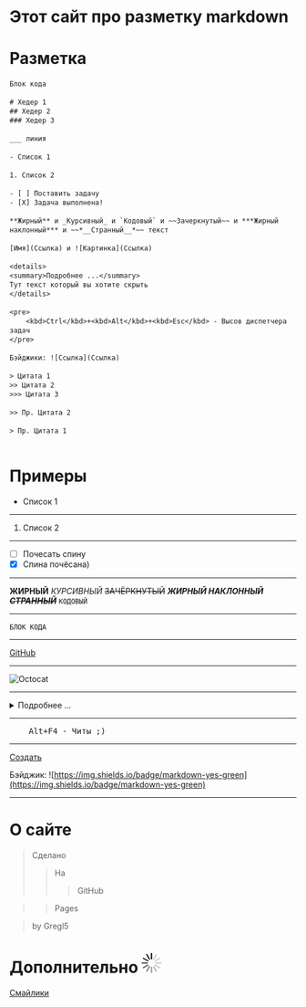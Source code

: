 # Этот сайт про разметку markdown

# Разметка

```Разметка
Блок кода

# Хедер 1
## Хедер 2
### Хедер 3

___ линия

- Список 1

1. Список 2

- [ ] Поставить задачу
- [X] Задача выполнена!

**Жирный** и _Курсивный_ и `Кодовый` и ~~Зачеркнутый~~ и ***Жирный наклонный*** и ~~*__Странный__*~~ текст

[Имя](Ссылка) и ![Картинка](Ссылка)

<details>
<summary>Подробнее ...</summary>
Тут текст который вы хотите скрыть
</details>

<pre>
    <kbd>Ctrl</kbd>+<kbd>Alt</kbd>+<kbd>Esc</kbd> - Высов диспетчера задач
</pre>

Бэйджики: ![Ссылка](Ссылка)

> Цитата 1
>> Цитата 2
>>> Цитата 3

>> Пр. Цитата 2

> Пр. Цитата 1


```

# Примеры

- Список 1

___

1. Список 2

___

- [ ] Почесать спину
- [X] Спина почёсана)

___

**ЖИРНЫЙ**
_КУРСИВНЫЙ_
~~ЗАЧЁРКНУТЫЙ~~
***ЖИРНЫЙ НАКЛОННЫЙ***
~~*__СТРАННЫЙ__*~~
`КОДОВЫЙ`

___

```
БЛОК КОДА
```

___

[GitHub](https://github.com/)

___

![Octocat](http://pngimg.com/uploads/github/github_PNG40.png)

___

<details>
<summary>Подробнее ...</summary>
Муха села на варенье
Вот и всё стихотворение!
</details>

___

<pre>
    <kbd>Alt</kbd>+<kbd>F4</kbd> - Читы ;)
</pre>

___
[Создать](https://shields.io/category/build)

Бэйджик: ![https://img.shields.io/badge/markdown-yes-green](https://img.shields.io/badge/markdown-yes-green)

___

# О сайте

> Сделано
>> На
>>> GitHub

>> Pages

> by Gregl5

# Дополнительно <a href="l.gif" download><img src="l.gif" alt="Загрузка"></a>

[Смайлики](https://github.com/GnuriaN/format-README/blob/master/emoji.md)
